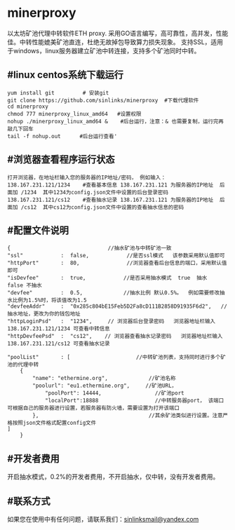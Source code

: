 # minerproxy
以太坊矿池代理中转软件ETH proxy. 采用GO语言编写，高可靠性，高并发，性能佳。中转性能媲美矿池直连，杜绝无故掉包导致算力损失现象。 支持SSL，适用于windows，linux服务器建立矿池中转连接，支持多个矿池同时中转。

#linux centos系统下载运行
----
    yum install git         # 安装git
    git clone https://github.com/sinlinks/minerproxy  #下载代理软件
    cd minerproxy
    chmod 777 minerproxy_linux_amd64   #设置权限
    nohup ./minerproxy_linux_amd64 &    #后台运行，注意：& 也需要复制，运行完再敲几下回车
    tail -f nohup.out      #后台运行查看'
#浏览器查看程序运行状态
----
    打开浏览器，在地址栏输入您的服务器的IP地址/密码， 例如输入：
    138.167.231.121/1234    #查看基本信息 138.167.231.121 为服务器的IP地址  后面加 /1234  其中1234为config.json文件中设置的后台登录密码
    138.167.231.121/cs12    #查看抽水记录 138.167.231.121 为服务器的IP地址  后面加 /cs12  其中cs12为config.json文件中设置的查看抽水信息的密码
#配置文件说明
-----
    {                               //抽水矿池与中转矿池一致
	"ssl"            :  false,            //是否ssl模式   该参数采用默认值即可
    "httpPort"       :  80,               //浏览器查看后台信息的端口，采用默认值即可
	"isDevfee"       :  true,            //是否采用抽水模式  true  抽水  false 不抽水
	"devfee"         :  0.5,             //抽水比例 默认0.5%。  例如需要修改抽水比例为1.5%时，将该值改为1.5
	"devfeeAddr"     :  "0x285c804bE15Feb5D2Fa8cD111B2858D91935F6d2",   //抽水地址，更改为你的钱包地址
	"httpLoginPsd"   :  "1234",     // 浏览器后台登录密码   浏览器地址栏输入138.167.231.121/1234 可查看中转信息
	"httpDevfeePsd"  :  "cs12",    // 浏览器查看抽水记录密码   浏览器地址栏输入138.167.231.121/cs12 可查看抽水记录
	 
	"poolList"       : [                     //中转矿池列表，支持同时进行多个矿池的代理中转
		{
			"name": "ethermine.org",             //矿池名称
			"poolurl": "eu1.ethermine.org",     //矿池URL，
                "poolPort": 14444,                 //矿池port
                "localPort":18888                  //中转服务器port， 该端口可根据自己的服务器进行设置，若服务器有防火墙，需要设置为打开该端口
	    	},                                   //其余矿池类似进行设置。注意严格按照json文件格式配置config文件
	]
		}
#开发者费用
---
开启抽水模式，0.2%的开发者费用，不开启抽水，仅中转，没有开发者费用。

#联系方式
-----
如果您在使用中有任何问题，请联系我们：sinlinksmail@yandex.com
